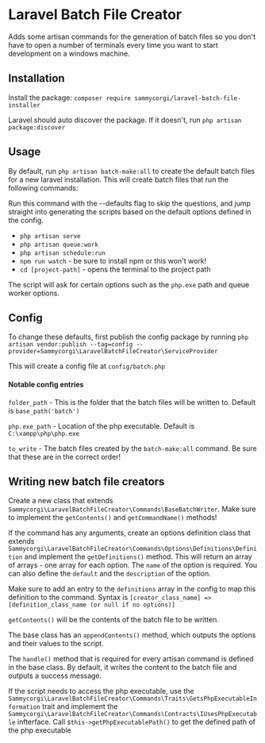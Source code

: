 # Laravel Batch File Creator

Adds some artisan commands for the generation of batch files so you don't have to open a number of terminals every time you want to start development on a windows machine.

## Installation

Install the package: `composer require sammycorgi/laravel-batch-file-installer`

Laravel should auto discover the package. If it doesn't, run `php artisan package:discover`

## Usage

By default, run `php artisan batch-make:all` to create the default batch files for a new laravel installation. This will create batch files that run the following commands:

Run this command with the --defaults flag to skip the questions, and jump straight into generating the scripts based on the default options defined in the config.

* `php artisan serve`
* `php artisan queue:work`
* `php artisan schedule:run`
* `npm run watch` - be sure to install npm or this won't work!
* `cd [project-path]` - opens the terminal to the project path

The script will ask for certain options such as the `php.exe` path and queue worker options.

## Config

To change these defaults, first publish the config package by running `php artisan vendor:publish --tag=config --provider=Sammycorgi\LaravelBatchFileCreator\ServiceProvider`

This will create a config file at `config/batch.php`

#### Notable config entries

`folder_path` - This is the folder that the batch files will be written to. Default is `base_path('batch')`

`php.exe_path` - Location of the php executable. Default is `C:\xampp\php\php.exe`

`to_write` - The batch files created by the `batch-make:all` command. Be sure that these are in the correct order!

## Writing new batch file creators

Create a new class that extends `Sammycorgi\LaravelBatchFileCreator\Commands\BaseBatchWriter`. Make sure to implement the `getContents()` and `getCommandName()` methods!

If the command has any arguments, create an options definition class that extends `Sammycorgi\LaravelBatchFileCreator\Commands\Options\Definitions\Definition` and implement the `getDefinitions()` method. This will return an array of arrays - one array for each option. The `name` of the option is required. You can also define the `default` and the `description` of the option.

Make sure to add an entry to the `definitions` array in the config to map this definition to the command. Syntax is `[creator_class_name] => [definition_class_name (or null if no options)]`

`getContents()` will be the contents of the batch file to be written.

The base class has an `appendContents()` method, which outputs the options and their values to the script.

The `handle()` method that is required for every artisan command is defined in the base class. By default, it writes the content to the batch file and outputs a success message. 

If the script needs to access the php executable, use the `Sammycorgi\LaravelBatchFileCreator\Commands\Traits\GetsPhpExecutableInformation` trait and implement the `Sammycorgi\LaravelBatchFileCreator\Commands\Contracts\IUsesPhpExecutable` infterface. Call `$this->getPhpExecutablePath()` to get the defined path of the php executable


